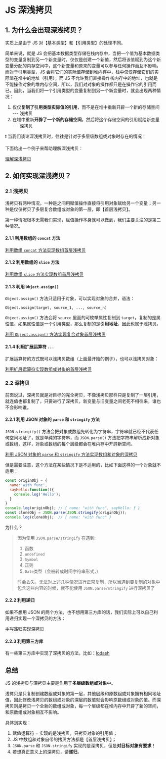 # JS 深浅拷贝

## 1. 为什么会出现深浅拷贝？

实质上是由于 JS 对【基本类型】和【引用类型】的处理不同。

简单来说，就是 JS 会把基本数据类型存储在栈内存中，当把一个值为基本数据类型的变量复制到另一个新变量时，仅仅是创建一个新值，然后将该值赋到为这个新变量分配的内存空间中，这个新变量和原来的变量可以参与任何操作而互不影响。而对于引用类型，JS 会将它们的实际值存储到堆内存中，栈中仅仅存储它们的实际值在堆中的地址（引用），而 JS 不允许我们直接操作栈内存中的地址，也就是不能操作对象的堆内存空间，所以，我们对对象的操作都只是在操作它的引用而已。因此，当我们将一个引用类型的变量复制到另一个新变量时，就会出现两种情况：

1. 仅仅**复制了引用类型实际值的引用**，而不是在堆中重新开辟一个新的存储空间 --- 浅拷贝
2. 在堆中重新**开辟了一个新的存储空间**，然后将这个存储空间的引用赋给新变量 --- 深拷贝

❗ 当我们谈论深浅拷贝时，往往是针对于多层级数组或对象时存在的情况！

下面给出一个例子来帮助理解深浅拷贝：

[理解深浅拷贝](./tests/sample.js)

## 2. 如何实现深浅拷贝？

### 2.1 浅拷贝

浅拷贝有两种情况，一种是之间用赋值操作直接将引用对象赋给另一个变量；另一种是仅仅拷贝了多层复合数组或对象的第一层，即【首层浅拷贝】。

第一种情况根本无需我们实现，赋值操作本身就可以做到，我们主要关注的是第二种情况。

#### 2.1.1 利用数组的 `concat` 方法

[利用数组 `concat` 方法实现数组首层浅拷贝](./tests/shallow/concat.js)

#### 2.1.2 利用数组的 `slice` 方法

[利用数组 `slice` 方法实现数组首层浅拷贝](./tests/shallow/slice.js)

#### 2.1.3 利用 `Object.assign()`

`Object.assign()` 方法只适用于对象，可以实现对象的合并，语法：

`Object.assign(target, source_1, ..., source_n)`

`Object.assign()` 方法会将 `source` 里面的可枚举属性复制到 `target`，复制的是属性值，如果属性值是一个引用类型，那么复制的是**引用地址**，因此也属于浅拷贝。

[利用 `Object.assign()` 方法实现复合对象首层浅拷贝](./tests/shallow/assign.js)

#### 2.1.4 利用扩展运算符 `...`

扩展运算符的方式既可以浅拷贝数组（上面最开始的例子），也可以浅拷贝对象：

[利用扩展运算符实现数组或对象的首层浅拷贝](./tests/shallow/spreadOperator.js)

### 2.2 深拷贝

前面说过，深拷贝就是对目标的完全拷贝，不像浅拷贝那样只是复制了一层引用，就连值也都复制了，只要进行了深拷贝，新变量与旧变量之间老死不相往来，谁也不会影响谁。

#### 2.2.1 利用 JSON 对象的 `parse` 和 `stringify` 方法

`JSON.stringify()` 方法会把对象或数组先转化为字符串，字符串就已经不代表任何空间地址了，就是单纯的字符串，而 `JSON.parse()` 方法把字符串解析成新对象或数组，这样，对象或数组的每个层级都会在堆内存中开辟新空间。

[利用 JSON 对象的 `parse` 和 `stringify` 方法实现数组和对象的深拷贝](./tests/deep/JSON%20parse%20stringify.js)

但是需要注意，这个方法在某些情况下是不适用的，比如下面这样的一个对象就不适用：

```js
const originObj = {
  name:'with func',
  sayHello:function(){
    console.log('Hello');
  }
}
console.log(originObj); // { name: "with func", sayHello: ƒ }
const cloneObj = JSON.parse(JSON.stringify(originObj));
console.log(cloneObj);  // { name: "with func" }

```

为什么？

> 因为使用 `JSON.parse/stringify` 在遇到:
>
> 1. 函数
> 2. `undefined`
> 3. `Symbol`
> 4. 正则
> 5. `Date`类型（会被转成时间字符串形式，）
>
> 时会丢失，无法对上述几种情况进行正常复制，所以当遇到要复制的对象中包含这些内容的时候，就不能使用 `JSON.parse/stringify` 进行深拷贝了

#### 2.2.2 利用递归

如果不想用 JSON 的两个方法，也不想用第三方库的话，我们实际上可以自己利用递归实现一个深拷贝的方法：

[手写递归实现深拷贝](./tests/deep/deepClone.js)

#### 2.2.3 利用第三方库

有一些第三方库中实现了深拷贝的方法，比如：[lodash](https://www.lodashjs.com/docs/lodash.cloneDeep#_clonedeepvalue)

## 总结

JS 的浅拷贝与深拷贝主要是作用于**多层级数组或对象**中。

浅拷贝是只复制创建数组或对象的第一层，其他层级和原数组或对象拥有相同地址值，因此修改浅拷贝的数组或对象的深层的数值就会影响原数组或对象的值。而深拷贝则是拷贝一个全新的数组或对象，每一个层级都在堆内存中开辟了新的空间，和原数组或对象相互不影响。

具体到实现：

1. 赋值运算符 = 实现的是浅拷贝，只拷贝对象的引用值；
2. JS 中数组和对象自带的拷贝方法都是【首层浅拷贝】；
3. `JSON.parse` 和 `JSON.stringify` 实现的是深拷贝，但是**对目标对象有要求**！
4. 若想真正意义上的深拷贝，请**递归**。
